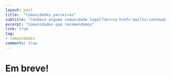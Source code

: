 ```yaml
---
layout: post
title:  "Comunidades parceiras"
subtitle: "Conhece alguma comunidade legal?<br><a href='mailto:conteudo@dartbrasil.com.br' style='font-weight: normal;'>Manda para a gente!</a>"
excerpt: "Comunidades que recomendamos"
link: true
tag:
- comunidades
comments: true
---
```



# Em breve!